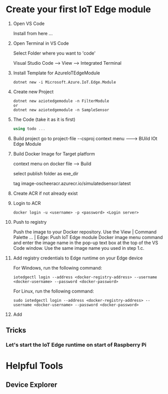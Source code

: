 
# Create your first IoT Edge module

1. Open VS Code

    Install from here ... 

1. Open Terminal in VS Code

    Select Folder where you want to 'code'

    Visual Studio Code --> View --> Integrated Terminal

1. Install Template for AzureIoTEdgeModule

    ```
    dotnet new -i Microsoft.Azure.IoT.Edge.Module
    ```

1. Create new Project

    ```
    dotnet new aziotedgemodule -n FilterModule
    or
    dotnet new aziotedgemodule -n SampleSensor
    ```

1. The Code (take it as it is first)

    ``` csharp
    using todo ...
    ```

1.  Build project
    go to  project-file --csproj
    context menu ---> BUild IOt Edge Module

1. Build Docker Image for Target platform

    context menu on docker file --> Build
    
    select publish folder as exe_dir 

    tag image-oscheeracr.azurecr.io/simulatedsensor:latest

1. Create ACR if not already exist


1. Login to ACR

    ``` 
    docker login -u <username> -p <password> <Login server>

    ``` 
1. Push to registry

    Push the image to your Docker repository. Use the View | Command Palette ... | Edge: Push IoT Edge module Docker image menu command and enter the image name in the pop-up text box at the top of the VS Code window.   Use the same image name you used in step 1.c.


1. Add registry credentials to Edge runtime on your Edge device

    For Windows, run the following command:
    ```
    iotedgectl login --address <docker-registry-address> --username <docker-username> --password <docker-password> 
    ```

    For Linux, run the following command:
    ```
    sudo iotedgectl login --address <docker-registry-address> --username <docker-username> --password <docker-password> 
    ```

1. Add 



## Tricks

### Let's start the IoT Edge runtime on start of Raspberry Pi



# Helpful Tools

## Device Explorer


